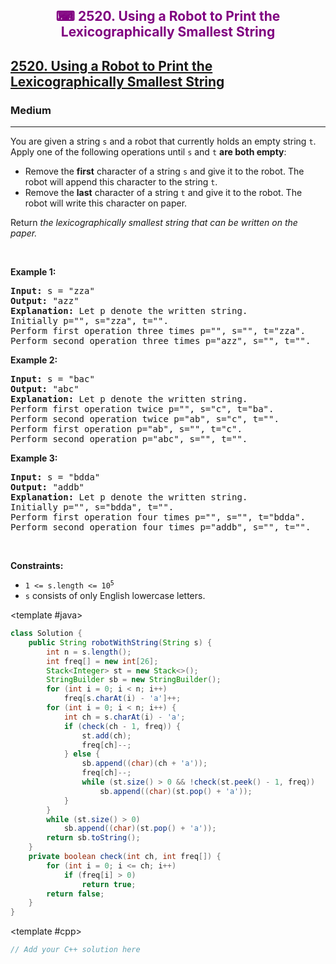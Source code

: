 <div align = "center">
<h style = "margin-bottom: 0px; margin-top: 0px; color : purple;" align = "center" class = "header">

## ⌨ 2520. Using a Robot to Print the Lexicographically Smallest String

</h>
</div>

<h2><a href="https://leetcode.com/problems/using-a-robot-to-print-the-lexicographically-smallest-string" target = "_blank">2520. Using a Robot to Print the Lexicographically Smallest String</a></h2><h3>Medium</h3><hr><p>You are given a string <code>s</code> and a robot that currently holds an empty string <code>t</code>. Apply one of the following operations until <code>s</code> and <code>t</code> <strong>are both empty</strong>:</p>

<ul>
	<li>Remove the <strong>first</strong> character of a string <code>s</code> and give it to the robot. The robot will append this character to the string <code>t</code>.</li>
	<li>Remove the <strong>last</strong> character of a string <code>t</code> and give it to the robot. The robot will write this character on paper.</li>
</ul>

<p>Return <em>the lexicographically smallest string that can be written on the paper.</em></p>

<p>&nbsp;</p>
<p><strong class="example">Example 1:</strong></p>

<pre>
<strong>Input:</strong> s = &quot;zza&quot;
<strong>Output:</strong> &quot;azz&quot;
<strong>Explanation:</strong> Let p denote the written string.
Initially p=&quot;&quot;, s=&quot;zza&quot;, t=&quot;&quot;.
Perform first operation three times p=&quot;&quot;, s=&quot;&quot;, t=&quot;zza&quot;.
Perform second operation three times p=&quot;azz&quot;, s=&quot;&quot;, t=&quot;&quot;.
</pre>

<p><strong class="example">Example 2:</strong></p>

<pre>
<strong>Input:</strong> s = &quot;bac&quot;
<strong>Output:</strong> &quot;abc&quot;
<strong>Explanation:</strong> Let p denote the written string.
Perform first operation twice p=&quot;&quot;, s=&quot;c&quot;, t=&quot;ba&quot;. 
Perform second operation twice p=&quot;ab&quot;, s=&quot;c&quot;, t=&quot;&quot;. 
Perform first operation p=&quot;ab&quot;, s=&quot;&quot;, t=&quot;c&quot;. 
Perform second operation p=&quot;abc&quot;, s=&quot;&quot;, t=&quot;&quot;.
</pre>

<p><strong class="example">Example 3:</strong></p>

<pre>
<strong>Input:</strong> s = &quot;bdda&quot;
<strong>Output:</strong> &quot;addb&quot;
<strong>Explanation:</strong> Let p denote the written string.
Initially p=&quot;&quot;, s=&quot;bdda&quot;, t=&quot;&quot;.
Perform first operation four times p=&quot;&quot;, s=&quot;&quot;, t=&quot;bdda&quot;.
Perform second operation four times p=&quot;addb&quot;, s=&quot;&quot;, t=&quot;&quot;.
</pre>

<p>&nbsp;</p>
<p><strong>Constraints:</strong></p>

<ul>
	<li><code>1 &lt;= s.length &lt;= 10<sup>5</sup></code></li>
	<li><code>s</code> consists of only English lowercase letters.</li>
</ul>

<CodeTabs :languages="[ { name: 'C++', slot: 'cpp' }, { name: 'Java', slot: 'java' } ]">

<template #java>

```java
class Solution {
    public String robotWithString(String s) {
        int n = s.length();
        int freq[] = new int[26];
        Stack<Integer> st = new Stack<>();
        StringBuilder sb = new StringBuilder();
        for (int i = 0; i < n; i++)
            freq[s.charAt(i) - 'a']++;
        for (int i = 0; i < n; i++) {
            int ch = s.charAt(i) - 'a';
            if (check(ch - 1, freq)) {
                st.add(ch);
                freq[ch]--;
            } else {
                sb.append((char)(ch + 'a'));
                freq[ch]--;
                while (st.size() > 0 && !check(st.peek() - 1, freq))
                    sb.append((char)(st.pop() + 'a'));
            }
        }
        while (st.size() > 0)
            sb.append((char)(st.pop() + 'a'));
        return sb.toString();
    }
    private boolean check(int ch, int freq[]) {
        for (int i = 0; i <= ch; i++)
            if (freq[i] > 0)
                return true;
        return false;
    }
}
```

</template>

<template #cpp>

```cpp
// Add your C++ solution here
```

</template>

</CodeTabs>
